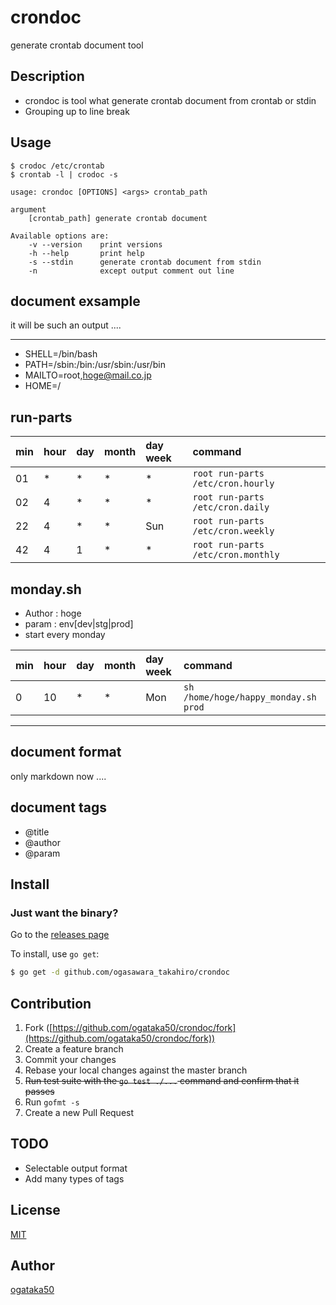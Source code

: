 # crondoc

generate crontab document tool


## Description

- crondoc is tool what generate crontab document from crontab or stdin
- Grouping up to line break

## Usage

```
$ crodoc /etc/crontab
$ crontab -l | crodoc -s
```

```
usage: crondoc [OPTIONS] <args> crontab_path

argument
	[crontab_path] generate crontab document

Available options are:
	-v --version	print versions
	-h --help		print help
	-s --stdin		generate crontab document from stdin
	-n				except output comment out line
```

## document exsample

it will be such an output ....

***
 - SHELL=/bin/bash
 - PATH=/sbin:/bin:/usr/sbin:/usr/bin
 - MAILTO=root,hoge@mail.co.jp
 - HOME=/


 ## run-parts

| min|hour|day|month|day week|command |
|:---|:---|:---|:---|:---|:---|
| 01| *| *| *| *| `root run-parts /etc/cron.hourly` |
| 02| 4| *| *| *| `root run-parts /etc/cron.daily` |
| 22| 4| *| *| Sun| `root run-parts /etc/cron.weekly` |
| 42| 4| 1| *| *| `root run-parts /etc/cron.monthly` |

## monday.sh

- Author : hoge
- param : env[dev|stg|prod]
- start every monday

| min|hour|day|month|day week|command |
|:---|:---|:---|:---|:---|:---|
| 0| 10| *| *| Mon| `sh /home/hoge/happy_monday.sh prod`|

***

## document format

only markdown now ....

## document tags

- @title
- @author
- @param

## Install

### Just want the binary?

Go to the [releases page](https://github.com/ogataka50/crondoc/releases)

To install, use `go get`:

```bash
$ go get -d github.com/ogasawara_takahiro/crondoc
```

## Contribution

1. Fork ([https://github.com/ogataka50/crondoc/fork](https://github.com/ogataka50/crondoc/fork))
1. Create a feature branch
1. Commit your changes
1. Rebase your local changes against the master branch
1. ~~Run test suite with the `go test ./...` command and confirm that it passes~~
1. Run `gofmt -s`
1. Create a new Pull Request

## TODO

- Selectable output format
- Add many types of tags


## License

[MIT](https://github.com/ogataka50/crondoc/blob/master/LICENSE)

## Author

[ogataka50](https://github.com/ogataka50/)
